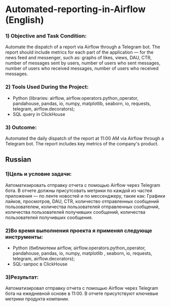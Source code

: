 # Automated-reporting-in-Airflow (English)

### 1) Objective and Task Condition:
Automate the dispatch of a report via Airflow through a Telegram bot. The report should include metrics for each part of the application — for the news feed and messenger, such as: graphs of likes, views, DAU, CTR, number of messages sent by users, number of users who sent messages, number of users who received messages, number of users who received messages.

### 2) Tools Used During the Project:
- Python (libraries: airflow, airflow.operators.python_operator, pandahouse, pandas, io, numpy, matplotlib, seaborn, io, requests, telegram, airflow.decorators);
- SQL query in ClickHouse

### 3) Outcome:
Automated the daily dispatch of the report at 11:00 AM via Airflow through a Telegram bot. The report includes key metrics of the company's product.
 



## Russian
### 1)Цель и условие задачи:
Автоматизировать отправку отчета с помощью Airflow через Telegram бота. В отчете должны присутсовать метрики по каждой из частей приложения — по ленте новостей и по мессенджеру, такие как: Графики лайков, просмотров, DAU, CTR, количество отправленных сообщений пользователем, количества пользователей отправленных сообщений, количества пользователей получивших сообщений, количества пользователей получивших сообщения.  

 ### 2)Во время выполнения проекта я применял следующе инструменты:
 - Python (библиотеки airflow, airflow.operators.python_operator, pandahouse, pandas, io, numpy, matplotlib , seaborn, io, requests, telegram, airflow.decorators);
 - SQL-запрос в ClickHouse

 ### 3)Результат: 
Автоматизировал отправку отчета с помощью Airflow через Telegram бота на ежедневной основе в 11:00. В отчете присутствуют ключевые метрики продукта компании.


